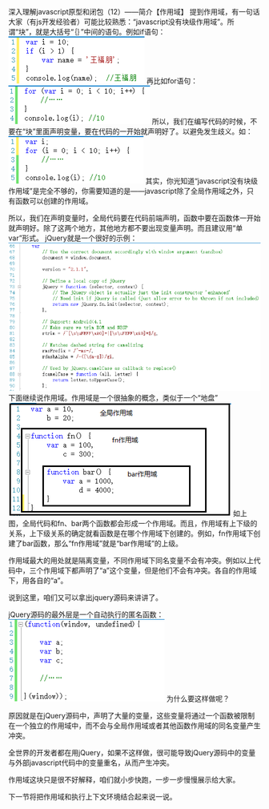 深入理解javascript原型和闭包（12）——简介【作用域】
提到作用域，有一句话大家（有js开发经验者）可能比较熟悉：“javascript没有块级作用域”。所谓“块”，就是大括号“｛｝”中间的语句。例如if语句：
![作用域](img/12-1.png)
再比如for语句：
 ![作用域](img/12-2.png)
所以，我们在编写代码的时候，不要在“块”里面声明变量，要在代码的一开始就声明好了。以避免发生歧义。如：
 ![作用域](img/12-3.png)
其实，你光知道“javascript没有块级作用域”是完全不够的，你需要知道的是——javascript除了全局作用域之外，只有函数可以创建的作用域。

所以，我们在声明变量时，全局代码要在代码前端声明，函数中要在函数体一开始就声明好。除了这两个地方，其他地方都不要出现变量声明。而且建议用“单var”形式。
jQuery就是一个很好的示例：
 ![作用域](img/12-4.png)
下面继续说作用域。作用域是一个很抽象的概念，类似于一个“地盘”
 ![作用域](img/12-5.png)
如上图，全局代码和fn、bar两个函数都会形成一个作用域。而且，作用域有上下级的关系，上下级关系的确定就看函数是在哪个作用域下创建的。例如，fn作用域下创建了bar函数，那么“fn作用域”就是“bar作用域”的上级。

作用域最大的用处就是隔离变量，不同作用域下同名变量不会有冲突。例如以上代码中，三个作用域下都声明了“a”这个变量，但是他们不会有冲突。各自的作用域下，用各自的“a”。

说到这里，咱们又可以拿出jquery源码来讲讲了。

jQuery源码的最外层是一个自动执行的匿名函数：
 ![作用域](img/12-6.png)
为什么要这样做呢？

原因就是在jQuery源码中，声明了大量的变量，这些变量将通过一个函数被限制在一个独立的作用域中，而不会与全局作用域或者其他函数作用域的同名变量产生冲突。

全世界的开发者都在用jQuery，如果不这样做，很可能导致jQuery源码中的变量与外部javascript代码中的变量重名，从而产生冲突。 

作用域这块只是很不好解释，咱们就小步快跑，一步一步慢慢展示给大家。

下一节将把作用域和执行上下文环境结合起来说一说。
